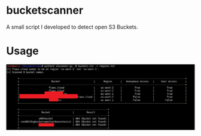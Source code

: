 # bucketscanner
A small script I developed to detect open S3 Buckets.

# Usage
![usage](https://raw.githubusercontent.com/CyberTrashPanda/bucketscanner/master/example.png)
